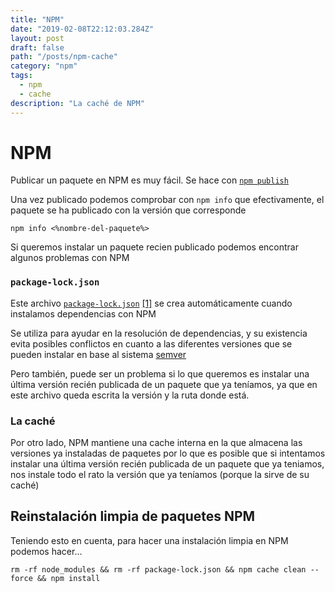 ```yaml
---
title: "NPM"
date: "2019-02-08T22:12:03.284Z"
layout: post
draft: false
path: "/posts/npm-cache"
category: "npm"
tags:
  - npm
  - cache
description: "La caché de NPM"
---
```


# NPM

Publicar un paquete en NPM es muy fácil. Se hace con [`npm publish`](https://docs.npmjs.com/cli/publish.html)

Una vez publicado podemos comprobar con `npm info` que efectivamente, el paquete se ha publicado con la versión que corresponde

```
npm info <%nombre-del-paquete%>
```

Si queremos instalar un paquete recien publicado podemos encontrar algunos problemas con NPM


### `package-lock.json`

Este archivo [`package-lock.json`](https://docs.npmjs.com/files/package-lock.json) [[1]](https://medium.com/coinmonks/everything-you-wanted-to-know-about-package-lock-json-b81911aa8ab8) se crea automáticamente cuando instalamos dependencias con NPM

Se utiliza para ayudar en la resolución de dependencias, y su existencia evita posibles conflictos en cuanto a las diferentes versiones que se pueden instalar en base al sistema [semver](https://semver.org/)

Pero también, puede ser un problema si lo que queremos es instalar una última versión recién publicada de un paquete que ya teníamos, ya que en este archivo queda escrita la versión y la ruta donde está.

### La caché

Por otro lado, NPM mantiene una cache interna en la que almacena las versiones ya instaladas de paquetes por lo que es posible que si intentamos instalar una última versión recién publicada de un paquete que ya teniamos, nos instale todo el rato la versión que ya teníamos (porque la sirve de su caché)

## Reinstalación limpia de paquetes NPM

Teniendo esto en cuenta, para hacer una instalación limpia en NPM podemos hacer...

```
rm -rf node_modules && rm -rf package-lock.json && npm cache clean --force && npm install
```
